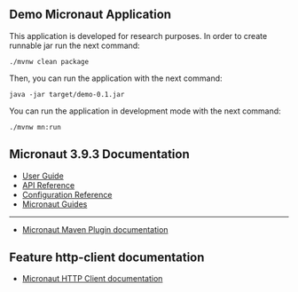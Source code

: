 ## Demo Micronaut Application

This application is developed for research purposes.
In order to create runnable jar run the next command:
```shell
./mvnw clean package
```
Then, you can run the application with the next command:
```shell
java -jar target/demo-0.1.jar
```
You can run the application in development mode with the next command:
```shell
./mvnw mn:run
```

## Micronaut 3.9.3 Documentation

- [User Guide](https://docs.micronaut.io/3.9.3/guide/index.html)
- [API Reference](https://docs.micronaut.io/3.9.3/api/index.html)
- [Configuration Reference](https://docs.micronaut.io/3.9.3/guide/configurationreference.html)
- [Micronaut Guides](https://guides.micronaut.io/index.html)
---

- [Micronaut Maven Plugin documentation](https://micronaut-projects.github.io/micronaut-maven-plugin/latest/)
## Feature http-client documentation

- [Micronaut HTTP Client documentation](https://docs.micronaut.io/latest/guide/index.html#httpClient)


